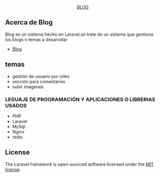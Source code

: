 <p align="center"><a href="#" target="_blank">BLOG</a></p>

<p align="center">

</p>

## Acerca de Blog

Blog es un sistema hecho en Laravel,se trate de un sistema que gestiona los blogs o temas a desarrollar

-   [Blog](#).

## temas

-   gestión de usuario por roles
-   sección para comentarios
-   subir imagenes

### LEGUAJE DE PROGRAMACIÓN Y APLICACIONES O LIBRERIAS USADOS

-   PHP
-   Laravel
-   MySql
-   Nginx
-   redis

## License

The Laravel framework is open-sourced software licensed under the [MIT license](https://opensource.org/licenses/MIT).
